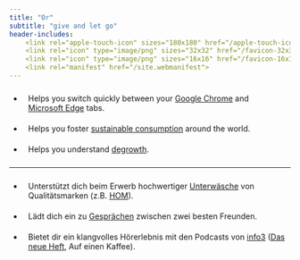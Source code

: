 ```yaml
---
title: "Or"
subtitle: "give and let go"
header-includes:
    <link rel="apple-touch-icon" sizes="180x180" href="/apple-touch-icon.png">
    <link rel="icon" type="image/png" sizes="32x32" href="/favicon-32x32.png">
    <link rel="icon" type="image/png" sizes="16x16" href="/favicon-16x16.png">
    <link rel="manifest" href="/site.webmanifest">
---
```


<style>
    li {
    padding: 10px;
    }
</style>

- Helps you switch quickly between your [Google Chrome](https://chrome.google.com/webstore/detail/switch-between-your-two-m/odhjcgnlbagjllfbilicalpigimhdcll) and [Microsoft Edge](https://microsoftedge.microsoft.com/addons/detail/switch-between-your-two-m/ldeohgefdobmkiopipcfcaflkknifhpj) tabs.
- Helps you foster [sustainable consumption](https://scorai.net) around the world.
- Helps you understand [degrowth](https://degrowthaudiobook.wordpress.com/).

-----

- Unterstützt dich beim Erwerb hochwertiger [Unterwäsche](https://justunderwear.de) von Qualitätsmarken (z.B. [HOM](https://hom.kaufen)).
- Lädt dich ein zu [Gesprächen](https://philundrob.de) zwischen zwei besten Freunden.
- Bietet dir ein klangvolles Hörerlebnis mit den Podcasts von [info3](https://info3-verlag.de/) ([Das neue Heft](https://podcasts.google.com/feed/aHR0cHM6Ly9pbmZvMy12ZXJsYWcuZGUvZmVlZC9wb2RjYXN0L3plaXRzY2hyaWZ0LWluZm8z?sa=X&ved=0CAMQ4aUDahcKEwjwuOOxk9X6AhUAAAAAHQAAAAAQAQ&hl=en-DE), Auf einen Kaffee).
